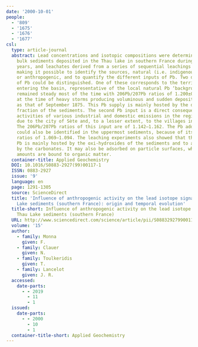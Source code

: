 ```yaml
---
date: '2000-10-01'
people:
  - '809'
  - '1675'
  - '1676'
  - '1677'
csl:
  type: article-journal
  abstract: Lead concentrations and isotopic compositions were determined on both
    bulk sediments deposited in the Thau lake in southern France during the last 200
    years, and leachates derived from a series of sequential leachings of the sediments,
    making it possible to identify the sources, natural (i.e. indigenous lithologic)
    or anthropogenic, and to quantify the different inputs of Pb. Two distinct inputs
    of Pb could be distinguished. One of these corresponds to the terrigenous material
    entering the basin, representative of the local natural Pb ‘background’. Its supply
    remained steady most of the time with 206Pb/207Pb ratios of 1.200±0.003, except
    at the time of heavy storms producing voluminous and sudden depositions, such
    as that of September 1875. This Pb supply is mainly hosted by the detrital silicate
    fraction of the sediments. The second Pb input is a direct consequence of anthropogenic
    activities of various industrial and domestic emissions in the region, particularly
    due to the city of Sète and, to a lesser extent, to the villages in the watershed.
    The 206Pb/207Pb ratios of this input are of 1.142–1.162. The Pb added to gasoline
    could also be identified in the uppermost sediments, because of its specific 206Pb/207Pb
    ratios of 1.069–1.094. The leaching experiments also showed that the anthropogenic
    Pb is mainly hosted by the oxi-hydroxides of the sediments and to a lesser extent
    by the carbonates. It may also be adsorbed on particle surfaces, while only limited
    amounts are bound to organic matter.
  container-title: Applied Geochemistry
  DOI: 10.1016/S0883-2927(99)00117-1
  ISSN: 0883-2927
  issue: '9'
  language: en
  page: 1291-1305
  source: ScienceDirect
  title: 'Influence of anthropogenic activity on the lead isotope signature of Thau
    Lake sediments (southern France): origin and temporal evolution'
  title-short: Influence of anthropogenic activity on the lead isotope signature of
    Thau Lake sediments (southern France)
  URL: http://www.sciencedirect.com/science/article/pii/S0883292799001171
  volume: '15'
  author:
    - family: Monna
      given: F.
    - family: Clauer
      given: N.
    - family: Toulkeridis
      given: T.
    - family: Lancelot
      given: J. R.
  accessed:
    date-parts:
      - - 2019
        - 11
        - 1
  issued:
    date-parts:
      - - 2000
        - 10
        - 1
  container-title-short: Applied Geochemistry
---
```

